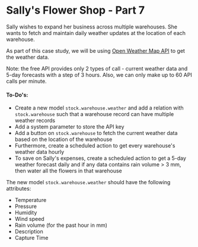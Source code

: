 # Sally's Flower Shop - Part 7

Sally wishes to expand her business across multiple warehouses.
She wants to fetch and maintain daily weather updates at the location of each warehouse.

As part of this case study, we will be using [Open Weather Map API](https://openweathermap.org/) to get the weather data.

Note: the free API provides only 2 types of call - current weather data and 5-day forecasts with a step of 3 hours. Also,
we can only make up to 60 API calls per minute.

#### To-Do's:
- Create a new model `stock.warehouse.weather` and add a relation with `stock.warehouse` such that a warehouse record can have multiple weather records
- Add a system parameter to store the API key
- Add a button on `stock.warehouse` to fetch the current weather data based on the location of the warehouse
- Furthermore, create a scheduled action to get every warehouse's weather data hourly
- To save on Sally's expenses, create a scheduled action to get a 5-day weather forecast daily and if any data contains
rain volume > 3 mm, then water all the flowers in that warehouse

The new model `stock.warehouse.weather` should have the following attributes:
- Temperature
- Pressure
- Humidity
- Wind speed
- Rain volume (for the past hour in mm)
- Description
- Capture Time